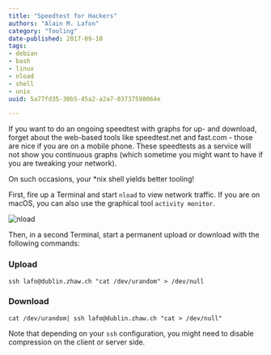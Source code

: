 ```yaml
---
title: "Speedtest for Hackers"
authors: "Alain M. Lafon"
category: "Tooling"
date-published: 2017-09-10
tags: 
- debian
- bash
- linux
- nload
- shell
- unix
uuid: 5a77fd35-30b5-45a2-a2a7-03737598064e

---
```


If you want to do an ongoing speedtest with graphs for up- and
download, forget about the web-based tools like speedtest.net and
fast.com - those are nice if you are on a mobile phone. These
speedtests as a service will not show you continuous graphs (which
sometime you might want to have if you are tweaking your network).

On such occasions, your *nix shell yields better tooling!

First, fire up a Terminal and start `nload` to view network traffic.
If you are on macOS, you can also use the graphical tool `activity
monitor`.


![nload](/img/speedtest-for-hackers/speedtest_download.png)

Then, in a second Terminal, start a permanent upload or download with
the following commands:


### Upload


`
ssh lafo@dublin.zhaw.ch "cat /dev/urandom" > /dev/null
`

### Download

`
cat /dev/urandom| ssh lafo@dublin.zhaw.ch "cat > /dev/null"
`

Note that depending on your `ssh` configuration, you might need to
disable compression on the client or server side.
